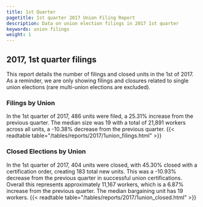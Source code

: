 ```yaml
---
title: 1st Quarter 
pagetitle: 1st quarter 2017 Union Filing Report
description: Data on union election filings in 2017 1st quarter 
keywords: union filings
weight: 1
---
```


## 2017, 1st quarter filings

This report details the number of filings and closed units in the 1st of 2017. As a reminder, we are only showing filings and closures related to single union elections (rare multi-union elections are excluded).

### Filings by Union
In the 1st quarter of 2017, 486 units were filed, a 25.31% increase from the previous quarter. The median size was 19 with a total of 21,891 workers across all units, a -10.38% decrease from the previous quarter.
{{< readtable table="/tables/reports/2017/1union_filings.html" >}}

### Closed Elections by Union
In the 1st quarter of 2017, 404 units were closed, with 45.30% closed with a certification order, creating 183 total new units. This was a -10.93% decrease from the previous quarter in successful union certifications. Overall this represents approximately 11,167 workers, which is a 6.87% increase from the previous quarter. The median bargaining unit has 19 workers.
{{< readtable table="/tables/reports/2017/1union_closed.html" >}}
